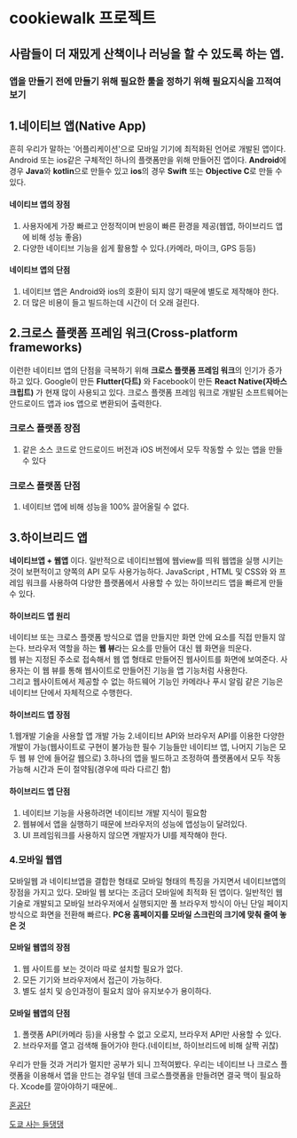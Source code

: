 # cookiewalk 프로젝트

## 사람들이 더 재밌게 산책이나 러닝을 할 수 있도록 하는 앱. 

### 앱을 만들기 전에 만들기 위해 필요한 툴을 정하기 위해 필요지식을 끄적여보기

## 1.네이티브 앱(Native App)
흔히 우리가 말하는 '어플리케이션'으로 모바일 기기에 최적화된 언어로 개발된 앱이다. Android 또는 ios같은 구체적인 하나의 플랫폼만을 위해 만들어진 앱이다.  **Android**에 경우 **Java**와 **kotlin**으로 만들수 있고 **ios**의 경우 **Swift** 또는 **Objective C**로 만들 수 있다. 

#### 네이티브 앱의 장점
1. 사용자에게 가장 빠르고 안정적이며 반응이 빠른 환경을 제공(웹앱, 하이브리드 앱에 비해 성능 좋음)
2. 다양한 네이티브 기능을 쉽게 활용할 수 있다.(카메라, 마이크, GPS 등등)

#### 네이티브 앱의 단점
1. 네이티브 앱은 Android와 ios의 호환이 되지 않기 때문에 별도로 제작해야 한다.
2. 더 많은 비용이 들고 빌드하는데 시간이 더 오래 걸린다.

## 2.크로스 플랫폼 프레임 워크(Cross-platform frameworks)
이런한 네이티브 앱의 단점을 극복하기 위해 **크로스 플랫폼 프레임 워크**의 인기가 증가하고 있다. Google이 만든 **Flutter(다트)** 와 Facebook이 만든 **React Native(자바스크립트)** 가 현재 많이 사용되고 있다. 크로스 플랫폼 프레임 워크로 개발된 소프트웨어는 안드로이드 앱과 ios 앱으로 변환되어 출력한다. 
### 크로스 플랫폼 장점
1. 같은 소스 코드로 안드로이드 버전과 iOS 버전에서 모두 작동할 수 있는 앱을 만들 수 있다

### 크로스 플랫폼 단점
1. 네이티브 앱에 비해 성능을 100% 끌어올릴 수 없다. 

## 3.하이브리드 앱
**네이티브앱 + 웹앱** 이다. 일반적으로 네이티브웹에 웹view를 띄워 웹앱을 실행 시키는 것이 보편적이고 양쪽의 API 모두 사용가능하다. JavaScript , HTML 및 CSS와 와 프레임 워크를 사용하여 다양한 플랫폼에서 사용할 수 있는 하이브리드 앱을 빠르게 만들수 있다. 

#### 하이브리드 앱 원리
네이티브 또는 크로스 플랫폼 방식으로 앱을 만들지만 화면 안에 요소를 직접 만들지 않는다. 브라우저 역할을 하는 **웹 뷰**라는 요소를 만들어 대신 웹 화면을 띄운다. <br>
웹 뷰는 지정된 주소로 접속해서 웹 앱 형태로 만들어진 웹사이트를 화면에 보여준다. 
사용자는 이 웹 뷰를 통해 웹사이트로 만들어진 기능을 앱 기능처럼 사용한다. <br>
그리고 웹사이트에서 제공할 수 없는 하드웨어 기능인 카메라나 푸시 알림 같은 기능은 네이티브 단에서 자체적으로 수행한다. 


#### 하이브리드 앱 장점
1.웹개발 기술을 사용할 앱 개발 가능
2.네이티브 API와 브라우저 API를 이용한 다양한 개발이 가능(웹사이트로 구현이 불가능한 필수 기능들만 네이티브 앱, 나머지 기능은 모두 웹 뷰 안에 들어갈 웹으로)
3.하나의 앱을 빌드하고 조정하여 플랫폼에서 모두 작동 가능해 시간과 돈이 절약됨(경우에 따라 다르긴 함) 

#### 하이브리드 앱 단점
1. 네이티브 기능을 사용하려면 네이티브 개발 지식이 필요함
2. 웹뷰에서 앱을 실행하기 때문에 브라우저의 성능에 앱성능이 달려있다.
3. UI 프레임워크를 사용하지 않으면 개발자가 UI를 제작해야 한다. 


### 4.모바일 웹앱
모바일웹 과 네이티브앱을 결합한 형태로 모바일 형태의 특징을 가지면서 네이티브앱의 장점을 가지고 있다. 모바일 웹 보다는 조금더 모바일에 최적화 된 앱이다. 일반적인 웹기술로 개발되고 모바일 브라우저에서 실행되지만 풀 브라우저 방식이 아닌 단일 페이지 방식으로 화면을 전환해 빠르다. **PC용 홈페이지를 모바일 스크린의 크기에 맞춰 줄여 놓은 것** 

#### 모바일 웹앱의 장점
1. 웹 사이트를 보는 것이라 따로 설치할 필요가 없다.
2. 모든 기기와 브라우저에서 접근이 가능하다.
3. 별도 설치 및 승인과정이 필요치 않아 유지보수가 용이하다.

#### 모바일 웹앱의 단점
1. 폴랫폼 API(카메라 등)을 사용할 수 없고 오로지, 브라우저 API만 사용할 수 있다.
2. 브라우저를 열고 검색해 들어가야 한다.(네이티브, 하이브리드에 비해 살짝 귀찮)

우리가 만들 것과 거리가 멀지만 공부가 되니 끄적여봤다. 우리는 네이티브 나 크로스 플랫폼을 이용해서 앱을 만드는 경우일 텐데 크로스플랫폼을 만들려면 결국 맥이 필요하다. Xcode를 깔아야하기 때문에..

[혼공단](https://hongong.hanbit.co.kr/%EB%AA%A8%EB%B0%94%EC%9D%BC-%EC%95%B1-%EC%A2%85%EB%A5%98%EB%84%A4%EC%9D%B4%ED%8B%B0%EB%B8%8C-%EC%95%B1-%ED%81%AC%EB%A1%9C%EC%8A%A4-%ED%94%8C%EB%9E%AB%ED%8F%BC-%EC%9B%B9-%EC%95%B1-%ED%95%98/)

[도쿄 사는 들댕댕](https://wildpuppy.tistory.com/entry/%EB%84%A4%EC%9D%B4%ED%8B%B0%EB%B8%8C-vs-%ED%95%98%EC%9D%B4%EB%B8%8C%EB%A6%AC%EB%93%9C-vs-%ED%81%AC%EB%A1%9C%EC%8A%A4%ED%94%8C%EB%9E%AB%ED%8F%BC)











